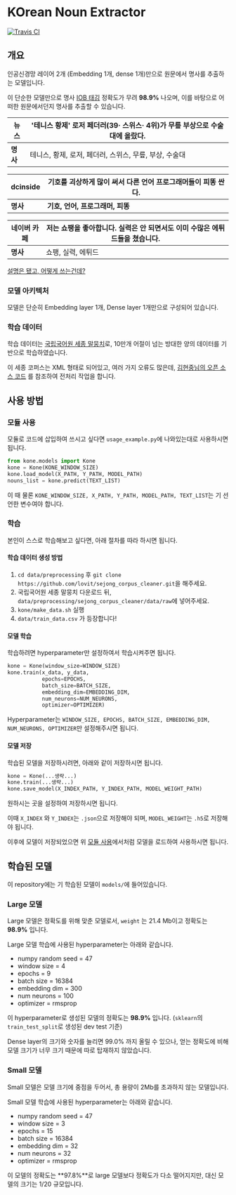 # KOrean Noun Extractor

[![Travis CI](https://travis-ci.org/wonhyukchoi/kone.svg?branch=master)](https://travis-ci.org/wonhyukchoi/kone)

## 개요

인공신경망 레이어 2개 (Embedding 1개, dense 1개)만으로 원문에서 명사를 추출하는 모델입니다.

이 단순한 모델만으로 명사 [IOB 태깅](https://arxiv.org/abs/cs/9907006) 정확도가 무려 **98.9%** 나오며,  이를 바탕으로 어떠한 원문에서던지 명사를 추출할 수 있습니다.


| 뉴스 | '테니스 황제' 로저 페더러(39· 스위스· 4위)가 무릎 부상으로 수술대에 올랐다. |
|-|---|
| **명사** | 테니스, 황제, 로저, 페더러, 스위스, 무릎, 부상, 수술대 |

| dcinside | 기호를 괴상하게 많이 써서 다른 언어 프로그래머들이 피똥 싼다. |
|-|---|
| **명사** | **기호, 언어, 프로그래머, 피똥** |

| 네이버 카페 | 저는 쇼팽을 좋아합니다. 실력은 안 되면서도 이미 수많은 에튀드들을 쳤습니다. |
|-|---|
| **명사** | 쇼팽, 실력, 에튀드 |

[설명은 됐고, 어떻게 쓰는건데?](https://github.com/wonhyukchoi/kone#모듈%20사용)

### 모델 아키텍처

모델은 단순히 Embedding layer 1개, Dense layer 1개만으로 구성되어 있습니다.

### 학습 데이터

학습 데이터는 [국립국어원 세종 말뭉치](https://ithub.korean.go.kr/user/guide/corpus/guide1.do)로, 10만개 어절이 넘는 방대한 양의 데이터를 기반으로 학습하였습니다.

이 세종 코퍼스는 XML 형태로 되어있고, 여러 가지 오류도 많은데, [김현중님의 오픈 소스 코드](https://github.com/lovit/sejong_corpus_cleaner) 를 참조하여 전처리 작업을 합니다.



## 사용 방법

### 모듈 사용

모듈로 코드에 삽입하여 쓰시고 싶다면 `usage_example.py`에 나와있는대로 사용하시면 됩니다.

```python
from kone.models import Kone
kone = Kone(KONE_WINDOW_SIZE)
kone.load_model(X_PATH, Y_PATH, MODEL_PATH)
nouns_list = kone.predict(TEXT_LIST)
```

이 때 물론 `KONE_WINDOW_SIZE, X_PATH, Y_PATH, MODEL_PATH, TEXT_LIST`는 기 선언한 변수여야 합니다.

### 학습 

본인이 스스로 학습해보고 싶다면, 아래 절차를 따라 하시면 됩니다.

#### 학습 데이터 생성 방법

1. `cd data/preprocessing` 후 `git clone https://github.com/lovit/sejong_corpus_cleaner.git`을 해주세요.
2. 국립국어원 세종 말뭉치 다운로드 뒤, `data/preprocessing/sejong_corpus_cleaner/data/raw`에 넣어주세요.
3. `kone/make_data.sh` 실행
4. `data/train_data.csv` 가 등장합니다!

#### 모델 학습 

학습하려면 hyperparameter만 설정하여서 학습시켜주면 됩니다.

```python
kone = Kone(window_size=WINDOW_SIZE)
kone.train(x_data, y_data,
           epochs=EPOCHS,
           batch_size=BATCH_SIZE,
           embedding_dim=EMBEDDING_DIM,
           num_neurons=NUM_NEURONS,
           optimizer=OPTIMIZER)
```

Hyperparameter는 `WINDOW_SIZE, EPOCHS, BATCH_SIZE, EMBEDDING_DIM, NUM_NEURONS, OPTIMIZER`만 설정해주시면 됩니다.

#### 모델 저장 

학습된 모델을 저장하시려면, 아래와 같이 저장하시면 됩니다.

```python
kone = Kone(...생략...)
kone.train(...생략...)
kone.save_model(X_INDEX_PATH, Y_INDEX_PATH, MODEL_WEIGHT_PATH)
```

원하시는 곳을 설정하여 저장하시면 됩니다. 

이때 `X_INDEX` 와 `Y_INDEX`는 `.json`으로 저장해야 되며, `MODEL_WEIGHT`는 `.h5`로 저장해야 됩니다.

이후에 모델이 저장되었으면 위 [모듈 사용](https://github.com/wonhyukchoi/kone#모듈%20사용)에서처럼 모델을 로드하여 사용하시면 됩니다.



## 학습된 모델

이 repository에는 기 학습된 모델이 `models/`에 들어있습니다.

### Large 모델

Large 모델은 정확도를 위해 맞춘 모델로서, `weight` 는 21.4 Mb이고 정확도는 **98.9%** 입니다.


Large 모델 학습에 사용된 hyperparameter는 아래와 같습니다.

* numpy random seed = 47
* window size = 4
* epochs = 9
* batch size = 16384 
* embedding dim = 300
* num neurons = 100
* optimizer = rmsprop

이 hyperparameter로 생성된 모델의 정확도는 **98.9%** 입니다. (`sklearn`의 `train_test_split`로 생성된 dev test 기준)

Dense layer의 크기와 숫자를 늘리면 99.0% 까지 올릴 수 있으나, 얻는 정확도에 비해 모델 크기가 너무 크기 때문에 따로 탑재하지 않았습니다.



### Small 모델

Small 모델은 모델 크기에 중점을 두어서, 총 용량이 2Mb를 초과하지 않는 모델입니다.



Small 모델 학습에 사용된 hyperparameter는 아래와 같습니다.

* numpy random seed = 47
* window size = 3
* epochs = 15
* batch size  = 16384
* embedding dim = 32
* num neurons = 32
* optimizer = rmsprop

이 모델의 정확도는 **97.8%**로 large 모델보다 정확도가 다소 떨어지지만, 대신 모델의 크기는 1/20 규모입니다. 

